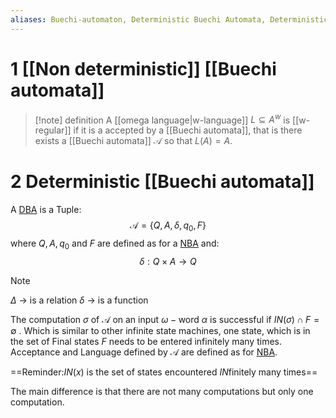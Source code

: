 ```yaml
---
aliases: Buechi-automaton, Deterministic Buechi Automata, Deterministic Buechi Automata, DBA, NBA
---
```


# 1 [[Non deterministic]] [[Buechi automata]]
> [!note] definition
> A [[omega language|w-language]] $L \subseteq A^w$ is [[w-regular]] if it is a accepted by a [[Buechi automata]], that is there exists a [[Buechi automata]] $\mathcal{A}$ so that $L(A)=A$.


# 2 Deterministic [[Buechi automata]]

A [DBA](Buechi%20automata.md) is a Tuple: 
$$\mathcal{A}=\{Q,A,\delta,q_0,F\}$$
where $Q,A,q_0$ and $F$ are defined as for a [NBA](Buechi%20automata.md)
and:
$$ \delta: Q \times A \rightarrow Q$$

>[!note]
>$\Delta$ -> is a relation
>$\delta$ -> is a function

The computation $\sigma$ of $\mathcal{A}$ on an input $\omega-\text{word}$ $\alpha$ is successful if $IN(\sigma) \cap F = \emptyset$ . Which is similar to other infinite state machines, one state, which is in the set of Final states $F$ needs to be entered infinitely many times. Acceptance and Language defined by $\mathcal{A}$ are defined as for [NBA](Buechi%20automata.md).

==Reminder:$IN(x)$ is the set of states encountered  $IN\text{finitely}$ many times==

The main difference is that there are not many computations but only one computation.